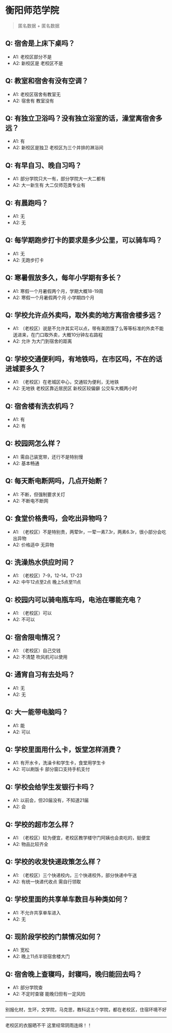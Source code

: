 # 衡阳师范学院
> 匿名数据 + 匿名数据
## Q: 宿舍是上床下桌吗？
- A1: 老校区部分不是
- A2: 新校区是 老校区不是
## Q: 教室和宿舍有没有空调？
- A1: 老校区宿舍有教室无
- A2: 宿舍有 教室没有
## Q: 有独立卫浴吗？没有独立浴室的话，澡堂离宿舍多远？
- A1: 有
- A2: 新校区是独卫 老校区为三个并排的淋浴间
## Q: 有早自习、晚自习吗？
- A1: 部分学院只大一有，部分学院大一大二都有
- A2: 大一新生有 大二仅师范类专业有
## Q: 有晨跑吗？
- A1: 无
- A2: 无
## Q: 每学期跑步打卡的要求是多少公里，可以骑车吗？
- A1: 无
- A2: 无跑步打卡
## Q: 寒暑假放多久，每年小学期有多长？
- A1: 寒假一个月暑假两个月，学期大概18-19周
- A2: 寒假一个月暑假两个月 小学期四个月
## Q: 学校允许点外卖吗，取外卖的地方离宿舍楼多远？
- A1: （老校区）说是不允许其实可以点，带有美团饿了么等等标准的外卖不能送进来，在门口取外卖，大概10分钟左右路程
- A2: 允许 为大门到宿舍的距离
## Q: 学校交通便利吗，有地铁吗，在市区吗，不在的话进城要多久？
- A1: （老校区）在老城区中心，交通较为便利，无地铁
- A2: 无地铁 老校区靠近居民区 新校区较偏僻 公交车大概两小时
## Q: 宿舍楼有洗衣机吗？
- A1: 有
- A2: 有
## Q: 校园网怎么样？
- A1: 需自己装宽带，还行不是特别慢
- A2: 基本畅通
## Q: 每天断电断网吗，几点开始断？
- A1: 不断，但强制要求关灯
- A2: 不断电不断网
## Q: 食堂价格贵吗，会吃出异物吗？
- A1: （老校区）不是特别贵，两荤9r，一荤一素7.3r，两素6.3r，很小部分会吃出异物
- A2: 价格适中 无异物
## Q: 洗澡热水供应时间？
- A1: （老校区）7-9，12-14，17-23
- A2: 中午12点至2点 晚上5点至11点
## Q: 校园内可以骑电瓶车吗，电池在哪能充电？
- A1: （老校区）可以
- A2: 不可以
## Q: 宿舍限电情况？
- A1: （老校区）自己交钱
- A2: 不清楚 吹风机可以使用
## Q: 通宵自习有去处吗？
- A1: 无
- A2: 无
## Q: 大一能带电脑吗？
- A1: 能
- A2: 可以
## Q: 学校里面用什么卡，饭堂怎样消费？
- A1: 有开水卡，洗澡卡和学生卡，食堂用学生卡
- A2: 可以刷饭卡 部分窗口支持手机支付
## Q: 学校会给学生发银行卡吗？
- A1: 以前会，但20届没有，不知道21届
- A2: 会
## Q: 学校的超市怎么样？
- A1: （老校区）较为便宜，老校区教学楼守门阿姨也会卖吃的，挺便宜
- A2: 物品比较齐全
## Q: 学校的收发快递政策怎么样？
- A1: （老校区）三个快递校内，三个快递校外，部分快递中午送
- A2: 有统一快递代收点 需自行领取
## Q: 学校里面的共享单车数目与种类如何？
- A1: 不允许共享单车进入
- A2: 无
## Q: 现阶段学校的门禁情况如何？
- A1: 宽松
- A2: 晚上11点半锁宿舍楼大门
## Q: 宿舍晚上查寝吗，封寝吗，晚归能回去吗？
- A1: 部分学院查
- A2: 不定时查寝 能晚归但有一定风险
***
别报化材，生环，文学院，马克思，教科这五个学院，都在老校区，住宿环境不好
***
老校区的衣服晒不干 这里经常阴雨连绵！！